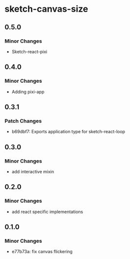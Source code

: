 # sketch-canvas-size

## 0.5.0

### Minor Changes

- Sketch-react-pixi

## 0.4.0

### Minor Changes

- Adding pixi-app

## 0.3.1

### Patch Changes

- b69dbf7: Exports application type for sketch-react-loop

## 0.3.0

### Minor Changes

- add interactive mixin

## 0.2.0

### Minor Changes

- add react specific implementations

## 0.1.0

### Minor Changes

- e77b73a: fix canvas flickering
